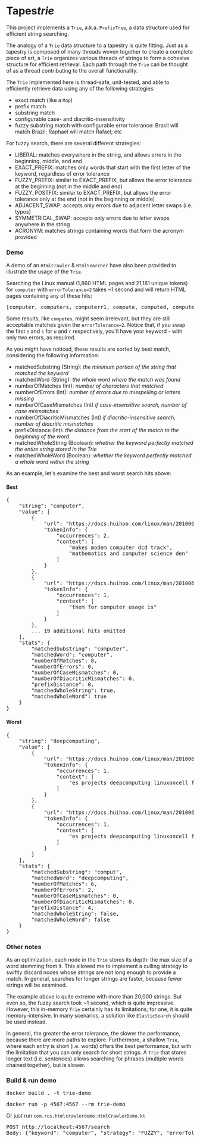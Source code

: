 # Tapes*trie*

This project implements a `Trie`, a.k.a. `PrefixTree`, a data structure used for efficient string searching.

The analogy of a `Trie` data structure to a tapestry is quite fitting. Just as a tapestry is composed of many threads woven together to create a complete piece of art, a `Trie` organizes various threads of strings to form a cohesive structure for efficient retrieval. Each path through the `Trie` can be thought of as a thread contributing to the overall functionality.

The `Trie` implemented here is thread-safe, unit-tested, and able to efficiently retrieve data using any of the following strategies:
  - exact match (like a `Map`)
  - prefix match
  - substring match
  - configurable case- and diacritic-insensitivity
  - fuzzy substring match with configurable error tolerance: Brasil will match Brazil; Raphael will match Rafael; etc

For fuzzy search, there are several different strategies:

- LIBERAL: matches everywhere in the string, and allows errors in the beginning, middle, and end
- EXACT_PREFIX: matches only words that start with the first letter of the keyword, regardless of error tolerance
- FUZZY_PREFIX: similar to EXACT_PREFIX, but allows the error tolerance at the beginning (not in the middle and end)
- FUZZY_POSTFIX: similar to EXACT_PREFIX, but allows the error tolerance only at the end (not in the beginning or middle)
- ADJACENT_SWAP: accepts only errors due to adjacent letter swaps (i.e. typos)
- SYMMETRICAL_SWAP: accepts only errors due to letter swaps anywhere in the string
- ACRONYM: matches strings containing words that form the acronym provided

### Demo

A demo of an `HtmlCrawler` & `HtmlSearcher` have also been provided to illustrate the usage of the `Trie`.

Searching the Linux manual (1,860 HTML pages and 21,181 unique tokens) for `computer` with `errorTolerance=2` takes ~1 second and will return HTML pages containing any of these hits:

<pre>
[computer, computers, computerr1, compute, computed, computes, compuserve, comput, compiler, compugen, competes, compilers, computing, computation, compatgroup, computations, recomputes, minicomputer, deepcomputing]
</pre>

Some results, like `competes`, might seem irrelevant, but they are still acceptable matches given the `errorTolerance=2`. Notice that, if you swap the first `e` and `s` for `u` and `r` respectively, you'll have your keyword - with only two errors, as required.

As you might have noticed, these results are sorted by best match, considering the following information:
    
- matchedSubstring (String): *the minimum portion of the string that matched the keyword*
- matchedWord (String): *the whole word where the match was found*
- numberOfMatches (Int): *number of characters that matched*
- numberOfErrors (Int): *number of errors due to misspelling or letters missing*
- numberOfCaseMismatches (Int) *if case-insensitive search, number of case mismatches*
- numberOfDiacriticMismatches (Int) *if diacritic-insensitive search, number of diacritic mismatches*
- prefixDistance (Int): *the distance from the start of the match to the beginning of the word*
- matchedWholeString (Boolean): *whether the keyword perfectly matched the entire string stored in the Trie*
- matchedWholeWord (Boolean): *whether the keyword perfectly matched a whole word within the string*

As an example, let's examine the best and worst search hits above:

#### Best
<pre>
{
    "string": "computer",
    "value": [
        {
            "url": "https://docs.huihoo.com/linux/man/20100621/htmlman8/agetty.8.html",
            "tokenInfo": {
                "occurrences": 2,
                "context": [
                    "makes modem computer dcd track",
                    "mathematics and computer science den"
                ]
            }
        },
        {
            "url": "https://docs.huihoo.com/linux/man/20100621/htmlman7/unicode.7.html",
            "tokenInfo": {
                "occurrences": 1,
                "context": [
                    "them for computer usage is"
                ]
            }
        },
        ... 19 additional hits omitted
    ],
    "stats": {
        "matchedSubstring": "computer",
        "matchedWord": "computer",
        "numberOfMatches": 8,
        "numberOfErrors": 0,
        "numberOfCaseMismatches": 0,
        "numberOfDiacriticMismatches": 0,
        "prefixDistance": 0,
        "matchedWholeString": true,
        "matchedWholeWord": true
    }
}
</pre>

#### Worst
<pre>
{
    "string": "deepcomputing",
    "value": [
        {
            "url": "https://docs.huihoo.com/linux/man/20100621/htmlman2/spu_run.2.html",
            "tokenInfo": {
                "occurrences": 1,
                "context": [
                    "es projects deepcomputing linuxoncell for"
                ]
            }
        },
        {
            "url": "https://docs.huihoo.com/linux/man/20100621/htmlman2/spu_create.2.html",
            "tokenInfo": {
                "occurrences": 1,
                "context": [
                    "es projects deepcomputing linuxoncell for"
                ]
            }
        }
    ],
    "stats": {
        "matchedSubstring": "comput",
        "matchedWord": "deepcomputing",
        "numberOfMatches": 6,
        "numberOfErrors": 2,
        "numberOfCaseMismatches": 0,
        "numberOfDiacriticMismatches": 0,
        "prefixDistance": 4,
        "matchedWholeString": false,
        "matchedWholeWord": false
    }
}
</pre>

### Other notes

As an optimization, each node in the `Trie` stores its depth: the max size of a word stemming from it. This allowed me to implement a culling strategy to swiftly discard nodes whose strings are not long enough to provide a match. In general, searches for longer strings are faster, because fewer strings will be examined.

The example above is quite extreme with more than 20,000 strings. But even so, the fuzzy search took ~1 second, which is quite impressive. However, this in-memory `Trie` certainly has its limitations; for one, it is quite memory-intensive. In many scenarios, a solution like `ElasticSearch` should be used instead.

In general, the greater the error tolerance, the slower the performance, because there are more paths to explore. Furthermore, a shallow `Trie`, where each entry is short (i.e. words) offers the best performance, but with the limitation that you can only search for short strings. A `Trie` that stores longer text (i.e. sentences) allows searching for phrases (multiple words chained together), but is slower.

### Build & run demo

<pre>docker build . -t trie-demo</pre>

<pre>
docker run -p 4567:4567 --rm trie-demo
</pre>

Or just run `com.rcs.htmlcrawlerdemo.HtmlCrawlerDemo.kt`

<pre>
POST http://localhost:4567/search
Body: {"keyword": "computer", "strategy": "FUZZY", "errorTolerance": 2 }
</pre>
